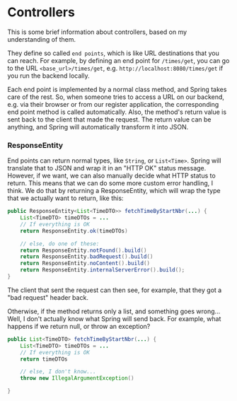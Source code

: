 # Controllers

This is some brief information about controllers, based on my understanding of them.

They define so called `end points`, which is like URL destinations that you can reach. For example, by defining an end point for `/times/get`, you can go to the URL `<base_url>/times/get`, e.g. `http://localhost:8080/times/get` if you run the backend locally.

Each end point is implemented by a normal class method, and Spring takes care of the rest. So, when someone tries to access a URL on our backend, e.g. via their browser or from our register application, the corresponding end point method is called automatically. Also, the method's return value is sent back to the client that made the request. The return value can be anything, and Spring will automatically transform it into JSON.

### ResponseEntity

End points can return normal types, like `String`, or `List<Time>`. Spring will translate that to JSON and wrap it in an "HTTP OK" status message. However, if we want, we can also manually decide what HTTP status to return. This means that we can do some more custom error handling, I think. We do that by returning a ResponseEntity, which will wrap the type that we actually want to return, like this:

```java
public ResponseEntity<List<TimeDTO>> fetchTimeByStartNbr(...) {
    List<TimeDTO> timeDTOs = ...
    // If everything is OK
    return ResponseEntity.ok(timeDTOs)

    // else, do one of these:
    return ResponseEntity.notFound().build()
    return ResponseEntity.badRequest().build()
    return ResponseEntity.noContent().build()
    return ResponseEntity.internalServerError().build();
}
```

The client that sent the request can then see, for example, that they got a "bad request" header back.

Otherwise, if the method returns only a list, and something goes wrong... Well, I don't actually know what Spring will send back. For example, what happens if we return null, or throw an exception?

```java
public List<TimeDTO> fetchTimeByStartNbr(...) {
    List<TimeDTO> timeDTOs = ...
    // If everything is OK
    return timeDTOs

    // else, I don't know...
    throw new IllegalArgumentException()

}
```
